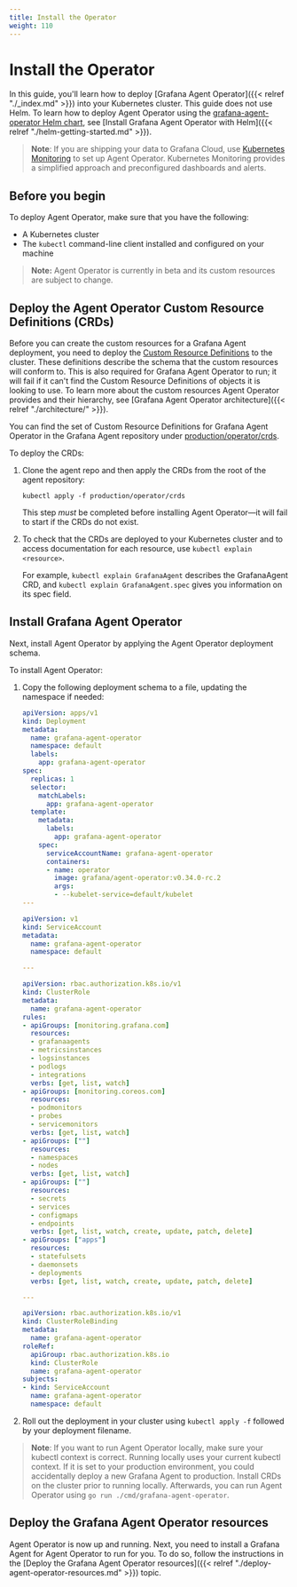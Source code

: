 ```yaml
---
title: Install the Operator
weight: 110
---
```


# Install the Operator

In this guide, you'll learn how to deploy [Grafana Agent Operator]({{< relref "./_index.md" >}}) into your Kubernetes cluster. This guide does not use Helm. To learn how to deploy Agent Operator using the [grafana-agent-operator Helm chart](https://github.com/grafana/helm-charts/tree/main/charts/agent-operator), see [Install Grafana Agent Operator with Helm]({{< relref "./helm-getting-started.md" >}}).

> **Note**: If you are shipping your data to Grafana Cloud, use [Kubernetes Monitoring](https://grafana.com/docs/grafana-cloud/kubernetes-monitoring/) to set up Agent Operator. Kubernetes Monitoring provides a simplified approach and preconfigured dashboards and alerts.
## Before you begin

To deploy Agent Operator, make sure that you have the following:

- A Kubernetes cluster
- The `kubectl` command-line client installed and configured on your machine

> **Note:** Agent Operator is currently in beta and its custom resources are subject to change.

## Deploy the Agent Operator Custom Resource Definitions (CRDs)

Before you can create the custom resources for a Grafana Agent deployment,
you need to deploy the
[Custom Resource Definitions](https://kubernetes.io/docs/tasks/extend-kubernetes/custom-resources/custom-resource-definitions/)
to the cluster. These definitions describe the schema that the custom
resources will conform to. This is also required for Grafana Agent Operator to run; it
will fail if it can't find the Custom Resource Definitions of objects it is
looking to use. To learn more about the custom resources Agent Operator provides and their hierarchy, see [Grafana Agent Operator architecture]({{< relref "./architecture/" >}}).

You can find the set of Custom Resource Definitions for Grafana Agent Operator in the Grafana Agent repository under
[production/operator/crds](https://github.com/grafana/agent/tree/main/production/operator/crds).

To deploy the CRDs:

1. Clone the agent repo and then apply the CRDs from the root of the agent repository:
    ```
    kubectl apply -f production/operator/crds
    ```

    This step _must_ be completed before installing Agent Operator&mdash;it will
fail to start if the CRDs do not exist.

2. To check that the CRDs are deployed to your Kubernetes cluster and to access documentation for each resource, use `kubectl explain <resource>`.

    For example, `kubectl explain GrafanaAgent` describes the GrafanaAgent CRD, and `kubectl explain GrafanaAgent.spec` gives you information on its spec field.

## Install Grafana Agent Operator

Next, install Agent Operator by applying the Agent Operator deployment schema.

To install Agent Operator:

1. Copy the following deployment schema to a file, updating the namespace if needed:

    ```yaml
    apiVersion: apps/v1
    kind: Deployment
    metadata:
      name: grafana-agent-operator
      namespace: default
      labels:
        app: grafana-agent-operator
    spec:
      replicas: 1
      selector:
        matchLabels:
          app: grafana-agent-operator
      template:
        metadata:
          labels:
            app: grafana-agent-operator
        spec:
          serviceAccountName: grafana-agent-operator
          containers:
          - name: operator
            image: grafana/agent-operator:v0.34.0-rc.2
            args:
            - --kubelet-service=default/kubelet
    ---

    apiVersion: v1
    kind: ServiceAccount
    metadata:
      name: grafana-agent-operator
      namespace: default

    ---

    apiVersion: rbac.authorization.k8s.io/v1
    kind: ClusterRole
    metadata:
      name: grafana-agent-operator
    rules:
    - apiGroups: [monitoring.grafana.com]
      resources:
      - grafanaagents
      - metricsinstances
      - logsinstances
      - podlogs
      - integrations
      verbs: [get, list, watch]
    - apiGroups: [monitoring.coreos.com]
      resources:
      - podmonitors
      - probes
      - servicemonitors
      verbs: [get, list, watch]
    - apiGroups: [""]
      resources:
      - namespaces
      - nodes
      verbs: [get, list, watch]
    - apiGroups: [""]
      resources:
      - secrets
      - services
      - configmaps
      - endpoints
      verbs: [get, list, watch, create, update, patch, delete]
    - apiGroups: ["apps"]
      resources:
      - statefulsets
      - daemonsets
      - deployments
      verbs: [get, list, watch, create, update, patch, delete]

    ---

    apiVersion: rbac.authorization.k8s.io/v1
    kind: ClusterRoleBinding
    metadata:
      name: grafana-agent-operator
    roleRef:
      apiGroup: rbac.authorization.k8s.io
      kind: ClusterRole
      name: grafana-agent-operator
    subjects:
    - kind: ServiceAccount
      name: grafana-agent-operator
      namespace: default
    ```

2. Roll out the deployment in your cluster using `kubectl apply -f` followed by your  deployment filename.

> **Note**: If you want to run Agent Operator locally, make sure your kubectl context is correct. Running locally uses your current kubectl context. If it is set to your production environment, you could accidentally deploy a new Grafana Agent to production. Install CRDs on the cluster prior to running locally. Afterwards, you can run Agent Operator using `go run ./cmd/grafana-agent-operator`.

## Deploy the Grafana Agent Operator resources

Agent Operator is now up and running. Next, you need to install a Grafana Agent for Agent Operator to run for you. To do so, follow the instructions in the [Deploy the Grafana Agent Operator resources]({{< relref "./deploy-agent-operator-resources.md" >}}) topic.
